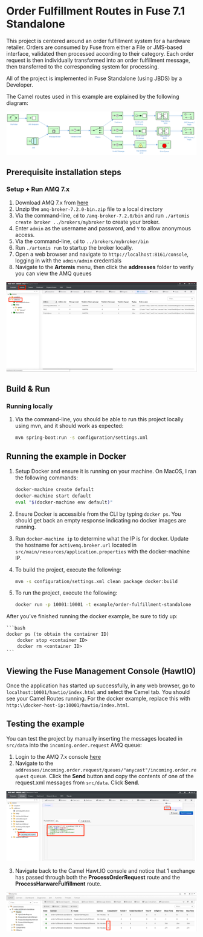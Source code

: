 # Order Fulfillment Routes in Fuse 7.1 Standalone

This project is centered around an order fulfillment system for a hardware retailer.  Orders are consumed by Fuse from either a File or JMS-based interface, validated then processed according to their category.  Each order request is then individually transformed into an order fulfillment message, then transferred to the corresponding system for processing.

All of the project is implemented in Fuse Standalone (using JBDS) by a Developer.

The Camel routes used in this example are explained by the following diagram:

![CBR Diagram](src/img/order_fullfilment_standalone.png)

## Prerequisite installation steps

### Setup + Run AMQ 7.x

1.  Download AMQ 7.x from [here](https://access.redhat.com/jbossnetwork/restricted/softwareDownload.html?softwareId=58991&product=jboss.amq.broker)
2.  Unzip the `amq-broker-7.2.0-bin.zip` file to a local directory
3.  Via the command-line, `cd` to `/amq-broker-7.2.0/bin` and run `./artemis create broker ../brokers/mybroker` to create your broker.
4.  Enter `admin` as the username and password, and `Y` to allow anonymous access.
5.  Via the command-line, `cd` to `../brokers/mybroker/bin`
6.  Run `./artemis run` to startup the broker locally.
7.  Open a web browser and navigate to `http://localhost:8161/console`, logging in with the `admin/admin` credentials
8.  Navigate to the **Artemis** menu, then click the **addresses** folder to verify you can view the AMQ queues

![CBR Diagram](src/img/amq-login-verification.png)

## Build & Run

### Running locally

1. Via the command-line, you should be able to run this project locally using mvn, and it should work as expected:

	```bash
	mvn spring-boot:run -s configuration/settings.xml
	```

## Running the example in Docker

1. Setup Docker and ensure it is running on your machine.  On MacOS, I ran the following commands:

	```bash
	docker-machine create default
	docker-machine start default
	eval "$(docker-machine env default)"
	```
	
2.  Ensure Docker is accessible from the CLI by typing `docker ps`.  You should get back an empty response indicating no docker images are running.

3.  Run `docker-machine ip` to determine what the IP is for docker.  Update the hostname for `activemq.broker.url` located in `src/main/resources/application.properties` with the docker-machine IP.

4.  To build the project, execute the following:

	```bash
	mvn -s configuration/settings.xml clean package docker:build
	```
    
5.  To run the project, execute the following:

	```bash
	docker run -p 10001:10001 -t example/order-fulfillment-standalone
	```
	
After you've finished running the docker example, be sure to tidy up:
	
	```bash
	docker ps (to obtain the container ID)
     	docker stop <container ID>
     	docker rm <container ID>
	```
	
## Viewing the Fuse Management Console (HawtIO)

Once the application has started up successfully, in any web browser, go to `localhost:10001/hawtio/index.html` and select the Camel tab. You should see your Camel Routes running.  For the docker example, replace this with `http:\\docker-host-ip:10001/hawtio/index.html`.

## Testing the example

You can test the project by manually inserting the messages located in `src/data` into the `incoming.order.request` AMQ queue:

1.  Login to the AMQ 7.x console [here](http://localhost:8161/console/login)
2.  Navigate to the `addresses/incoming.order.request/queues/"anycast"/incoming.order.request` queue.  Click the **Send** button and copy the contents of one of the request.xml messages from `src/data`.  Click **Send**.

![CBR Diagram](src/img/amq-test-message.png)

3.  Navigate back to the Camel Hawt.IO console and notice that 1 exchange has passed through both the **ProcessOrderRequest** route and the **ProcessHarwareFulfillment** route.

![CBR Diagram](src/img/camel-hawtio-verify.png)

